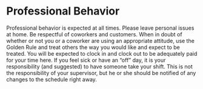 # Professional Behavior

Professional behavior is expected at all times. Please leave personal issues at home. Be respectful of coworkers and customers. When in doubt of whether or not you or a coworker are using an appropriate attitude, use the Golden Rule and treat others the way you would like and expect to be treated. You will be expected to clock in and clock out to be adequately paid for your time here. If you feel sick or have an “off” day, it is your responsibility (and suggested) to have someone take your shift. This is not the responsibility of your supervisor, but he or she should be notified of any changes to the schedule right away.
